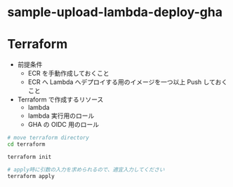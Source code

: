 # sample-upload-lambda-deploy-gha

# Terraform

- 前提条件
  - ECR を手動作成しておくこと
  - ECR へ Lambda へデプロイする用のイメージを一つ以上 Push しておくこと
- Terraform で作成するリソース
  - lambda
  - lambda 実行用のロール
  - GHA の OIDC 用のロール

```sh
# move terraform directory
cd terraform
```

```sh
terraform init

# apply時に引数の入力を求められるので、適宜入力してください
terraform apply
```
